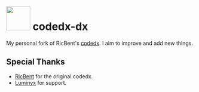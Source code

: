 # <img src="https://cdn.discordapp.com/attachments/960361281720815656/1100011668634882108/SuperCrownNSMBUDeluxe.png" width=64> codedx-dx
My personal fork of RicBent's [codedx](https://github.com/RicBent/codedx). I aim to improve and add new things.

## Special Thanks
* [RicBent](https://github.com/RicBent) for the original codedx.
* [Luminyx](https://github.com/Luminyx1) for support.
